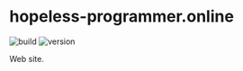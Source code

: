 # hopeless-programmer.online

![build](https://img.shields.io/github/workflow/status/hopeless-programmer-online/hopeless-programmer.online/Node.js%20CI/ammojs-development)
![version](https://img.shields.io/github/package-json/v/hopeless-programmer-online/hopeless-programmer.online/ammojs-development)

Web site.
